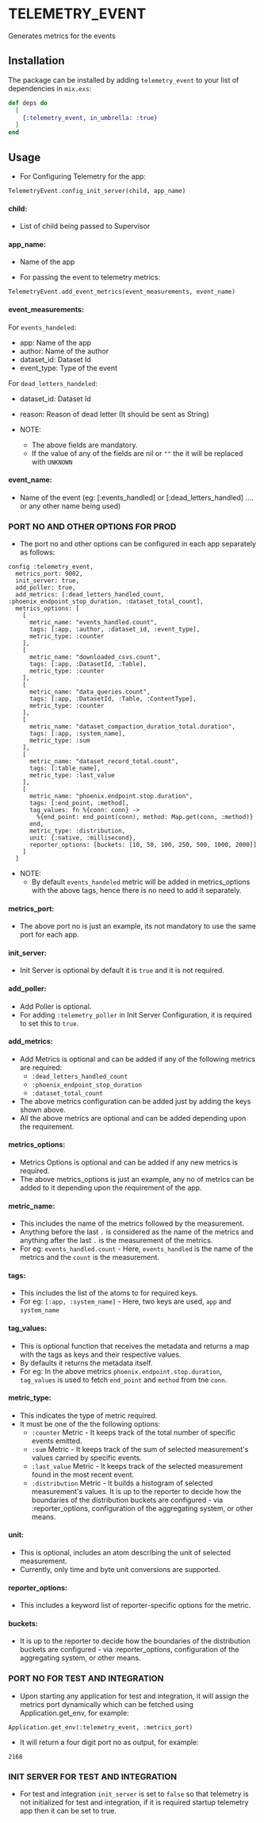 # TELEMETRY_EVENT

Generates metrics for the events

## Installation

The package can be installed by adding `telemetry_event` to your list of dependencies in `mix.exs`:

```elixir
def deps do
  [
    {:telemetry_event, in_umbrella: :true}
  ]
end
```

## Usage
- For Configuring Telemetry for the app:

```
TelemetryEvent.config_init_server(child, app_name)
```

#### child:

  - List of child being passed to Supervisor

#### app_name:
  - Name of the app


- For passing the event to telemetry metrics:

```
TelemetryEvent.add_event_metrics(event_measurements, event_name)
```

#### event_measurements:

For `events_handeled`:
  - app: Name of the app
  - author: Name of the author
  - dataset_id: Dataset Id
  - event_type: Type of the event

For `dead_letters_handeled`:
  - dataset_id: Dataset Id
  - reason: Reason of dead letter (It should be sent as String)

- NOTE:
  - The above fields are mandatory.
  - If the value of any of the fields are nil or `""` the it will be replaced with `UNKNOWN`

#### event_name:
  - Name of the event (eg: [:events_handled] or [:dead_letters_handled] .... or any other name being used)



### PORT NO AND OTHER OPTIONS FOR PROD
  - The port no and other options can be configured in each app separately as follows:

```
config :telemetry_event,
  metrics_port: 9002,
  init_server: true,
  add_poller: true,
  add_metrics: [:dead_letters_handled_count, :phoenix_endpoint_stop_duration, :dataset_total_count],
  metrics_options: [
    [
      metric_name: "events_handled.count",
      tags: [:app, :author, :dataset_id, :event_type],
      metric_type: :counter
    ],
    [
      metric_name: "downloaded_csvs.count",
      tags: [:app, :DatasetId, :Table],
      metric_type: :counter
    ],
    [
      metric_name: "data_queries.count",
      tags: [:app, :DatasetId, :Table, :ContentType],
      metric_type: :counter
    ],
    [
      metric_name: "dataset_compaction_duration_total.duration",
      tags: [:app, :system_name],
      metric_type: :sum
    ],
    [
      metric_name: "dataset_record_total.count",
      tags: [:table_name],
      metric_type: :last_value
    ],
    [
      metric_name: "phoenix.endpoint.stop.duration",
      tags: [:end_point, :method],
      tag_values: fn %{conn: conn} ->
        %{end_point: end_point(conn), method: Map.get(conn, :method)}
      end,
      metric_type: :distribution,
      unit: {:native, :millisecond},
      reporter_options: [buckets: [10, 50, 100, 250, 500, 1000, 2000]]
    ]
  ]
```
- NOTE:
  - By default `events_handeled` metric will be added in metrics_options with the above tags, hence there is no need to add it separately.


#### metrics_port:
  - The above port no is just an example, its not mandatory to use the same port for each app.

#### init_server:
  - Init Server is optional by default it is `true` and it is not required.

#### add_poller:
  - Add Poller is optional.
  - For adding `:telemetry_poller` in Init Server Configuration, it is required to set this to `true`.

#### add_metrics:
  - Add Metrics is optional and can be added if any of the following metrics are required:
    - `:dead_letters_handled_count`
    - `:phoenix_endpoint_stop_duration`
    - `:dataset_total_count`
  - The above metrics configuration can be added just by adding the keys shown above.
  - All the above metrics are optional and can be added depending upon the requirement.

#### metrics_options:
  - Metrics Options is optional and can be added if any new metrics is required.
  - The above metrics_options is just an example, any no of metrics can be added to it depending upon the requirement of the app.

#### metric_name:
  - This includes the name of the metrics followed by the measurement.
  - Anything before the last `.` is considered as the name of the metrics and anything after the last `.` is the measurement of the metrics.
  - For eg: `events_handled.count` - Here, `events_handled` is the name of the metrics and the `count` is the measurement.

#### tags:
  - This includes the list of the atoms to for required keys.
  - For eg: `[:app, :system_name]` - Here, two keys are used, `app` and `system_name`

#### tag_values:
  - This is optional function that receives the metadata and returns a map with the tags as keys and their respective values.
  - By defaults it returns the metadata itself.
  - For eg: In the above metrics `phoenix.endpoint.stop.duration`, `tag_values` is used to fetch `end_point` and `method` from tne `conn`.

#### metric_type:
  - This indicates the type of metric required.
  - It must be one of the the following options:
    - `:counter` Metric - It keeps track of the total number of specific events emitted.
    - `:sum` Metric - It keeps track of the sum of selected measurement's values carried by specific events.
    - `:last_value` Metric - It keeps track of the selected measurement found in the most recent event.
    - `:distribution` Metric - It builds a histogram of selected measurement's values. It is up to the reporter to decide how the boundaries of the distribution buckets are configured - via :reporter_options, configuration of the aggregating system, or other means.

#### unit:
  - This is optional, includes an atom describing the unit of selected measurement.
  - Currently, only time and byte unit conversions are supported.

#### reporter_options:
  - This includes a keyword list of reporter-specific options for the metric.

#### buckets:
  - It is up to the reporter to decide how the boundaries of the distribution buckets are configured - via :reporter_options, configuration of the aggregating system, or other means.

### PORT NO FOR TEST AND INTEGRATION
  - Upon starting any application for test and integration, it will assign the metrics port dynamically which can be fetched using Application.get_env, for example:

```
Application.get_env(:telemetry_event, :metrics_port)
```

  - It will return a four digit port no as output, for example:

```
2168
```

### INIT SERVER FOR TEST AND INTEGRATION
  - For test and integration `init_server` is set to `false` so that telemetry is not initialized for test and integration, if it is required startup telemetry app then it can be set to true.
